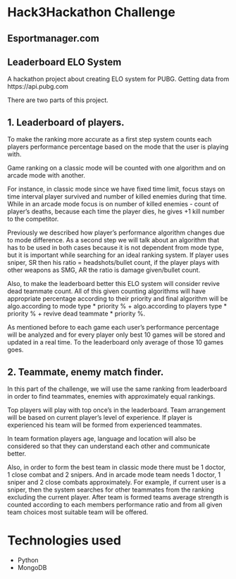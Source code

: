 # Hack3Hackathon Challenge

<h2>Esportmanager.com</h2>
<h2>Leaderboard ELO System</h2>

<p>A hackathon project about creating ELO system for PUBG. Getting data from https://api.pubg.com</p>
<p>There are two parts of this project.</p>
<b><h2>1. Leaderboard of players.</h2></b>
<p> To make the ranking more accurate as a first step system counts each players performance percentage based on the mode that the user is playing with.</p>
<p>Game ranking on a classic mode will be counted with one algorithm and on arcade mode with another.</p>
<p>For instance, in classic mode since we have fixed time limit, focus stays on time interval player survived and number of killed enemies during that time. While in an arcade mode focus is on number of killed enemies - count of player’s deaths, because each time the player dies, he gives +1 kill number to the competitor.</p>
<p>Previously we described how player’s performance algorithm changes due to mode difference. As a second step we will talk about an algorithm that has to be used in both cases because it is not dependent from mode type, but it is important while searching for an ideal ranking system. If player uses sniper, SR then his ratio = headshots/bullet count, if the player plays with other weapons as SMG, AR the ratio is damage given/bullet count. </p>
<p>Also, to make the leaderboard better this ELO system will consider revive dead teammate count. All of this given counting algorithms will have appropriate percentage according to their priority and final algorithm will be algo.according to mode type * priority % + algo.according to players type * priority % + revive dead teammate * priority %.</p>
<p>As mentioned before to each game each user’s performance percentage will be analyzed and for every player only best 10 games will be stored and updated in a real time. To the leaderboard only average of those 10 games goes.</p>
<b><h2>2. Teammate, enemy match finder.</h2></b>
<p>In this part of the challenge, we will use the same ranking from leaderboard in order to find teammates, enemies with approximately equal rankings.</p>
<p>Top players will play with top once’s in the leaderboard. Team arrangement will be based on current player’s level of experience. If player is experienced his team will be formed from experienced teammates.</p>
<p>In team formation players age, language and location will also be considered so that they can understand each other and communicate better.</p>
<p>Also, in order to form the best team in classic mode there must be 1 doctor, 1 close combat and 2 snipers. And in arcade mode team needs 1 doctor, 1 sniper and 2 close combats approximately. For example, if current user is a sniper, then the system searches for other teammates from the ranking excluding the current player. After team is formed teams average strength is counted according to each members performance ratio and from all given team choices most suitable team will be offered.</p>


# Technologies used
<ul>
  <li>Python</li>
  <li>MongoDB</li>
</ul>
